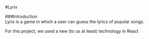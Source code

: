 #Lyrix

###Introduction  
Lyrix is a game in which a user can guess the lyrics of popular songs.

For this project, we used a new (to us at least) technology in React
